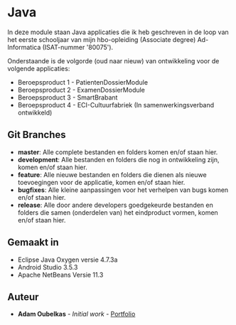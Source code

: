 # Java

In deze module staan Java applicaties die ik heb geschreven in de loop van het eerste schooljaar van mijn hbo-opleiding (Associate degree) Ad-Informatica (ISAT-nummer '80075').

Onderstaande is de volgorde (oud naar nieuw) van ontwikkeling voor de volgende applicaties:
* Beroepsproduct 1 - PatientenDossierModule
* Beroepsproduct 2 - ExamenDossierModule
* Beroepsproduct 3 - SmartBrabant
* Beroepsproduct 4 - ECI-Cultuurfabriek (In samenwerkingsverband ontwikkeld)

## Git Branches

* **master**: Alle complete bestanden en folders komen en/of staan hier.  
* **development**: Alle bestanden en folders die nog in ontwikkeling zijn, komen en/of staan hier.  
* **feature**: Alle nieuwe bestanden en folders die dienen als nieuwe toevoegingen voor de applicatie, komen en/of staan hier.    
* **bugfixes**: Alle kleine aanpassingen voor het verhelpen van bugs komen en/of staan hier.  
* **release**: Alle door andere developers goedgekeurde bestanden en folders die samen (onderdelen van) het eindproduct vormen, komen en/of staan hier.  

## Gemaakt in

* Eclipse Java Oxygen versie 4.7.3a
* Android Studio 3.5.3
* Apache NetBeans Versie 11.3

## Auteur

* **Adam Oubelkas** - *Initial work* - [Portfolio](https://github.com/Adstu2150912/MyPortfolio)